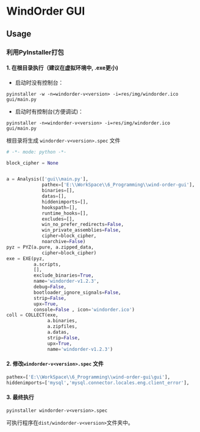 # WindOrder GUI
## Usage
### 利用PyInstaller打包
#### 1. 在根目录执行（建议在虚拟环境中, .exe更小)
- 启动时没有控制台：

```
pyinstaller -w -n=windorder-v<version> -i=res/img/windorder.ico gui/main.py
```

- 启动时有控制台(方便调试)：

```
pyinstaller -n=windorder-v<version> -i=res/img/windorder.ico gui/main.py
```

根目录将生成 `windorder-v<version>.spec` 文件
```python
# -*- mode: python -*-

block_cipher = None


a = Analysis(['gui\\main.py'],
             pathex=['E:\\WorkSpace\\6_Programming\\wind-order-gui'],
             binaries=[],
             datas=[],
             hiddenimports=[],
             hookspath=[],
             runtime_hooks=[],
             excludes=[],
             win_no_prefer_redirects=False,
             win_private_assemblies=False,
             cipher=block_cipher,
             noarchive=False)
pyz = PYZ(a.pure, a.zipped_data,
             cipher=block_cipher)
exe = EXE(pyz,
          a.scripts,
          [],
          exclude_binaries=True,
          name='windorder-v1.2.3',
          debug=False,
          bootloader_ignore_signals=False,
          strip=False,
          upx=True,
          console=False , icon='windorder.ico')
coll = COLLECT(exe,
               a.binaries,
               a.zipfiles,
               a.datas,
               strip=False,
               upx=True,
               name='windorder-v1.2.3')

```

#### 2. 修改`windorder-v<version>.spec` 文件
```python
pathex=['E:\\WorkSpace\\6_Programming\\wind-order-gui\gui'],
hiddenimports=['mysql','mysql.connector.locales.eng.client_error'],
```

#### 3. 最终执行
`pyinstaller windorder-v<version>.spec`

可执行程序在`dist/windorder-v<version>`文件夹中。
